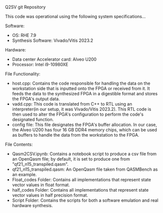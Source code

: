 Q2SV git Repository

This code was operational using the following system specifications...

Software:
- OS: RHE 7.9
- Synthesis Software: Vivado/Vitis 2023.2

Hardware:
- Data center Accelerator card: Alveo U200
- Processor: Intel i9-10980XE

File Functionality:
- host.cpp: Contains the code responsible for handling the data on the workstation side that is inputted onto the FPGA or received from it. It feeds the data to the synthesized FPGA in a digestible format and stores the FPGA's output data.
- vadd.cpp: This code is translated from C++ to RTL using an interpreter(in our setup, it was Vivado/Vitis 2023.2). This RTL code is then used to alter the FPGA's configuration to perform the code's designated function.
- config file: This file designates the FPGA's buffer allocation. In our case, the Alveo U200 has four 16 GB DDR4 memory chips, which can be used as buffers to handle the data from the workstation to the FPGA.

File Contents:
- Qasm2CSV.ipynb: Contains a notebook script to produce a csv file from an OpenQasm file; by default, it is set to produce one from "qf21_n15_transpiled.qasm".
- qf21_n15_transpiled.qasm: An OpenQasm file taken from QASMBench as an example.
- Float_codes Folder: Contains all implementations that represent state vector values in float format.
- half_codes Folder: Contains all implementations that represent state vector values in half precision format.
- Script Folder: Contains the scripts for both a software emulation and real hardware synthesis. 
